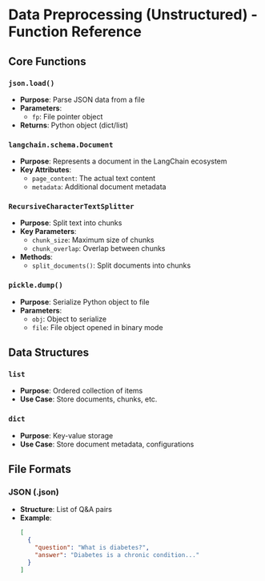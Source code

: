 # Data Preprocessing (Unstructured) - Function Reference

## Core Functions

### `json.load()`
- **Purpose**: Parse JSON data from a file
- **Parameters**:
  - `fp`: File pointer object
- **Returns**: Python object (dict/list)

### `langchain.schema.Document`
- **Purpose**: Represents a document in the LangChain ecosystem
- **Key Attributes**:
  - `page_content`: The actual text content
  - `metadata`: Additional document metadata

### `RecursiveCharacterTextSplitter`
- **Purpose**: Split text into chunks
- **Key Parameters**:
  - `chunk_size`: Maximum size of chunks
  - `chunk_overlap`: Overlap between chunks
- **Methods**:
  - `split_documents()`: Split documents into chunks

### `pickle.dump()`
- **Purpose**: Serialize Python object to file
- **Parameters**:
  - `obj`: Object to serialize
  - `file`: File object opened in binary mode

## Data Structures

### `list`
- **Purpose**: Ordered collection of items
- **Use Case**: Store documents, chunks, etc.

### `dict`
- **Purpose**: Key-value storage
- **Use Case**: Store document metadata, configurations

## File Formats

### JSON (.json)
- **Structure**: List of Q&A pairs
- **Example**:
  ```json
  [
    {
      "question": "What is diabetes?",
      "answer": "Diabetes is a chronic condition..."
    }
  ]